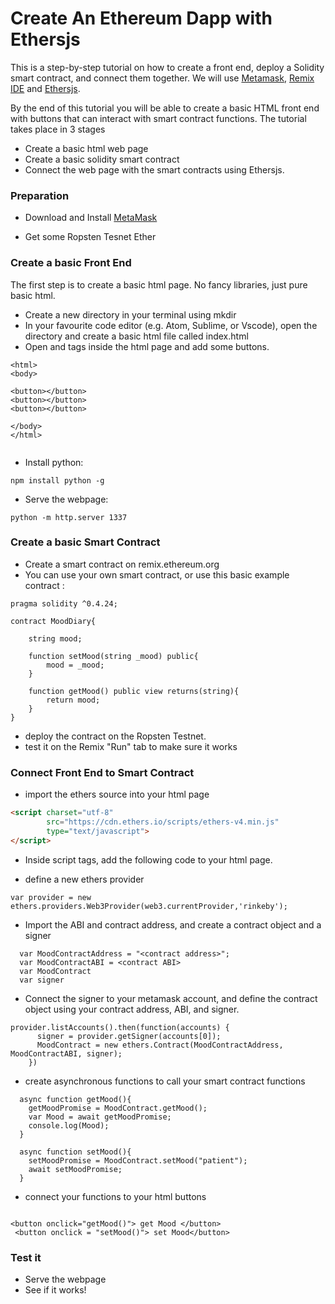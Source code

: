 # Create An Ethereum Dapp with Ethersjs

 This is a step-by-step tutorial on how to create a front end, deploy a Solidity smart contract, and connect them together.
 We will use [Metamask](www.metamask.com), [Remix IDE](www.remix.ethereum.org) and [Ethersjs](https://github.com/ethers-io/ethers.js/). 
 
 By the end of this tutorial you will be able to create a basic HTML front end with buttons that can interact with smart contract functions. The tutorial takes place in 3 stages
 
 - Create a basic html web page
 - Create a basic solidity smart contract
 - Connect the web page with the smart contracts using Ethersjs.  
 
### Preparation
 
 - Download and Install [MetaMask](https://metamask.io)
 
 - Get some Ropsten Tesnet Ether 
 
### Create a basic Front End

The first step is to create a basic html page. No fancy libraries, just pure basic html. 
  
 - Create a new directory in your terminal using mkdir <directory name>
 - In your favourite code editor (e.g. Atom, Sublime, or Vscode), open the directory and create a basic html file called index.html
 - Open <html> and <body> tags inside the html page and add some buttons.
 ```
<html>
<body>

<button></button>
<button></button>
<button></button>

</body>
</html>

 
 ```
 
 - Install python: 
 ```
 npm install python -g
 ```
 - Serve the webpage: 
 ```
 python -m http.server 1337
 ```
 
### Create a basic Smart Contract

 - Create a smart contract on remix.ethereum.org
 - You can use your own smart contract, or use this basic example contract :
 
```
pragma solidity ^0.4.24;

contract MoodDiary{
    
    string mood;
    
    function setMood(string _mood) public{
        mood = _mood;
    }
    
    function getMood() public view returns(string){
        return mood;
    }
}
```
 - deploy the contract on the Ropsten Testnet. 
 - test it on the Remix "Run" tab to make sure it works


### Connect Front End to Smart Contract

- import the ethers source into your html page

```html
<script charset="utf-8"
        src="https://cdn.ethers.io/scripts/ethers-v4.min.js"
        type="text/javascript">
</script>
```

- Inside script tags, add the following code to your html page.

- define a new ethers provider

```
var provider = new ethers.providers.Web3Provider(web3.currentProvider,'rinkeby');
```

- Import the ABI and contract address, and create a contract object and a signer
```
  var MoodContractAddress = "<contract address>";
  var MoodContractABI = <contract ABI>
  var MoodContract
  var signer
```
- Connect the signer to your metamask account, and define the contract object using your contract address, ABI, and signer.
```
provider.listAccounts().then(function(accounts) {
      signer = provider.getSigner(accounts[0]);
      MoodContract = new ethers.Contract(MoodContractAddress, MoodContractABI, signer);
    })
```

- create asynchronous functions to call your smart contract functions

```
  async function getMood(){
    getMoodPromise = MoodContract.getMood();
    var Mood = await getMoodPromise;
    console.log(Mood);
  }

  async function setMood(){
    setMoodPromise = MoodContract.setMood("patient");
    await setMoodPromise;
  }
```
- connect your functions to your html buttons
```

<button onclick="getMood()"> get Mood </button>
 <button onclick = "setMood()"> set Mood</button>
```



### Test it

- Serve the webpage
- See if it works!
 
 
 


 
 
